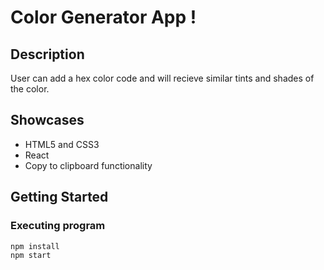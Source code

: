 # Color Generator App !

## Description

User can add a hex color code and will recieve similar tints and  shades of the color. 

## Showcases

-   HTML5 and CSS3
-   React
-   Copy to clipboard functionality 


## Getting Started

### Executing program

```
npm install
npm start
```
